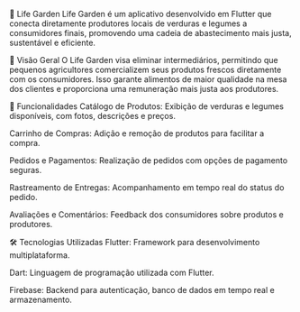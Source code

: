 🥬 Life Garden
Life Garden é um aplicativo desenvolvido em Flutter que conecta diretamente produtores locais de verduras e legumes a consumidores finais, promovendo uma cadeia de abastecimento mais justa, sustentável e eficiente.

🌱 Visão Geral
O Life Garden visa eliminar intermediários, permitindo que pequenos agricultores comercializem seus produtos frescos diretamente com os consumidores. Isso garante alimentos de maior qualidade na mesa dos clientes e proporciona uma remuneração mais justa aos produtores.

🚀 Funcionalidades
Catálogo de Produtos: Exibição de verduras e legumes disponíveis, com fotos, descrições e preços.

Carrinho de Compras: Adição e remoção de produtos para facilitar a compra.

Pedidos e Pagamentos: Realização de pedidos com opções de pagamento seguras.

Rastreamento de Entregas: Acompanhamento em tempo real do status do pedido.

Avaliações e Comentários: Feedback dos consumidores sobre produtos e produtores.

🛠️ Tecnologias Utilizadas
Flutter: Framework para desenvolvimento multiplataforma.

Dart: Linguagem de programação utilizada com Flutter.

Firebase: Backend para autenticação, banco de dados em tempo real e armazenamento.

